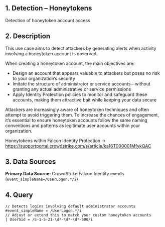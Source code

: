 ## 1. Detection – Honeytokens
Detection of honeytoken account access

## 2. Description
This use case aims to detect attackers by generating alerts when activity involving a honeytoken account is observed.

When creating a honeytoken account, the main objectives are:

* Design an account that appears valuable to attackers but poses no risk to your organization’s security
* Imitate the structure of administrator or service accounts—without granting any actual administrative or service permissions
* Apply Identity Protection policies to monitor and safeguard these accounts, making them attractive bait while keeping your data secure

Attackers are increasingly aware of honeytoken techniques and often attempt to avoid triggering them. To increase the chances of engagement, it’s essential to ensure honeytoken accounts follow the same naming conventions and patterns as legitimate user accounts within your organization.

Honeytokens within Falcon Identity Protection -> https://supportportal.crowdstrike.com/s/article/ka16T000001MfykQAC

## 3. Data Sources
**Primary Data Source:** CrowdStrike Falcon Identity events (`event_simpleName=/UserLogon.*/i`)

## 4. Query
```
// Detects logins involving default administrator accounts
#event_simpleName = /UserLogon.*/i
// Adjust or extend this to match your custom honeytoken accounts
| UserSid = /S-1-5-21-\d*-\d*-\d*-500/i
```
